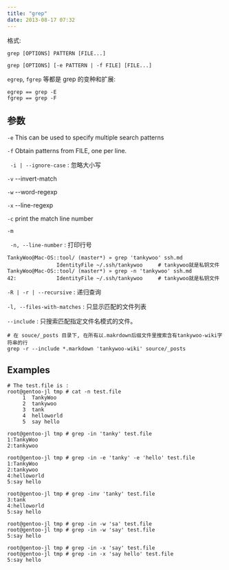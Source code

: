 ```yaml
---
title: "grep"
date: 2013-08-17 07:32
---
```


格式:

	grep [OPTIONS] PATTERN [FILE...]

	grep [OPTIONS] [-e PATTERN | -f FILE] [FILE...]

`egrep`, `fgrep` 等都是 grep 的变种和扩展:

	egrep == grep -E
	fgrep == grep -F

## 参数 ##

` -e `
This can be used to specify multiple search patterns

` -f `
Obtain patterns from FILE, one per line.

` -i | --ignore-case` : 忽略大小写

` -v `
--invert-match

` -w `
--word-regexp

` -x `
--line-regexp

` -c `
print the match line number

` -m `

` -n, --line-number` : 打印行号

	TankyWoo@Mac-OS::tool/ (master*) » grep 'tankywoo' ssh.md
	                IdentityFile ~/.ssh/tankywoo     # tankywoo就是私钥文件
	TankyWoo@Mac-OS::tool/ (master*) » grep -n 'tankywoo' ssh.md
	42:             IdentityFile ~/.ssh/tankywoo     # tankywoo就是私钥文件

`-R | -r | --recursive` : 递归查询

`-l, --files-with-matches` : 只显示匹配的文件列表

`--include` : 只搜索匹配指定文件名模式的文件。

	# 在 souce/_posts 目录下, 在所有以.makrdown后缀文件里搜索含有tankywoo-wiki字符串的行
	grep -r --include *.markdown 'tankywoo-wiki' source/_posts


## Examples ##

	# The test.file is :
	root@gentoo-jl tmp # cat -n test.file
	     1  TankyWoo
	     2  tankywoo
	     3  tank
	     4  helloworld
	     5  say hello

	root@gentoo-jl tmp # grep -in 'tanky' test.file
	1:TankyWoo
	2:tankywoo

	root@gentoo-jl tmp # grep -in -e 'tanky' -e 'hello' test.file
	1:TankyWoo
	2:tankywoo
	4:helloworld
	5:say hello

	root@gentoo-jl tmp # grep -inv 'tanky' test.file
	3:tank
	4:helloworld
	5:say hello

	root@gentoo-jl tmp # grep -in -w 'sa' test.file
	root@gentoo-jl tmp # grep -in -w 'say' test.file
	5:say hello

	root@gentoo-jl tmp # grep -in -x 'say' test.file
	root@gentoo-jl tmp # grep -in -x 'say hello' test.file
	5:say hello

